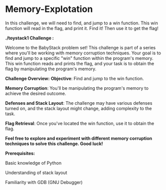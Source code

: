 # Memory-Explotation
In this challenge, we will need to find, and jump to a win function. This win function will read in the flag, and print it. Find it! Then use it to get the flag!

**./toystack1 Challenge :**

Welcome to the BabyStack problem set! This challenge is part of a series where you'll be working with memory corruption techniques. Your goal is to find and jump to a specific "win" function within the program's memory. This win function reads and prints the flag, and your task is to obtain the flag by manipulating the program's memory.

**Challenge Overview:**
**Objective**: Find and jump to the win function.

**Memory Corruption**: You'll be manipulating the program's memory to achieve the desired outcome.

**Defenses and Stack Layout**: The challenge may have various defenses turned on, and the stack layout might change, adding complexity to the task.

**Flag Retrieval**: Once you've located the win function, use it to obtain the flag.


**Feel free to explore and experiment with different memory corruption techniques to solve this challenge. Good luck!**

**Prerequisites:**

Basic knowledge of Python

Understanding of stack layout

Familiarity with GDB (GNU Debugger)
